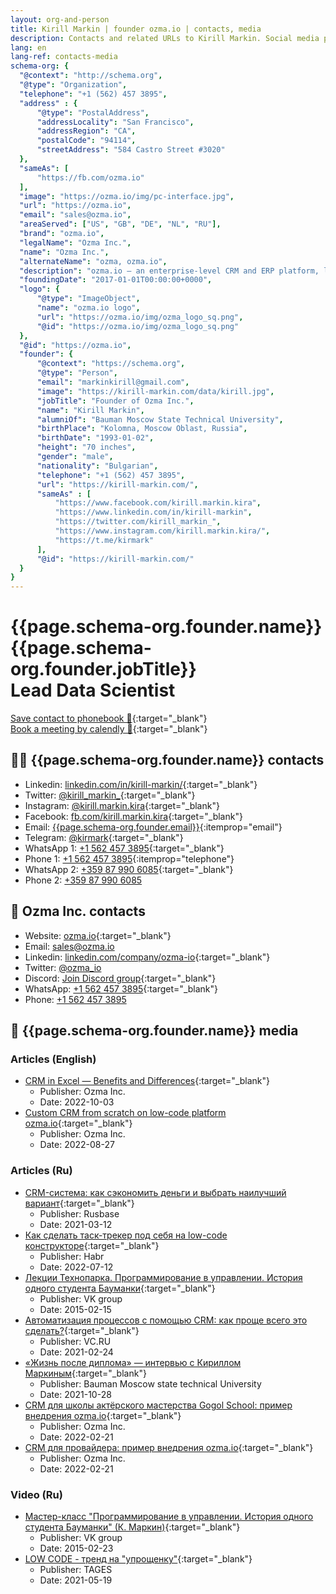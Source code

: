 ```yaml
---
layout: org-and-person
title: Kirill Markin | founder ozma.io | contacts, media
description: Contacts and related URLs to Kirill Markin. Social media profiles, instagram, Linkedin, email and phone.
lang: en
lang-ref: contacts-media
schema-org: {
  "@context": "http://schema.org",
  "@type": "Organization",
  "telephone": "+1 (562) 457 3895",
  "address" : {
      "@type": "PostalAddress",
      "addressLocality": "San Francisco",
      "addressRegion": "CA",
      "postalCode": "94114",
      "streetAddress": "584 Castro Street #3020"
  },
  "sameAs": [
      "https://fb.com/ozma.io"
  ],
  "image": "https://ozma.io/img/pc-interface.jpg",
  "url": "https://ozma.io",
  "email": "sales@ozma.io",
  "areaServed": ["US", "GB", "DE", "NL", "RU"],
  "brand": "ozma.io",
  "legalName": "Ozma Inc.",
  "name": "Ozma Inc.",
  "alternateName": "ozma, ozma.io",
  "description": "ozma.io — an enterprise-level CRM and ERP platform, less expensive than Salesforce and Microsoft, fully customizable by any developer in a few hours.",
  "foundingDate": "2017-01-01T00:00:00+0000",
  "logo": {
      "@type": "ImageObject",
      "name": "ozma.io logo",
      "url": "https://ozma.io/img/ozma_logo_sq.png",
      "@id": "https://ozma.io/img/ozma_logo_sq.png"
  },
  "@id": "https://ozma.io",
  "founder": {
      "@context": "https://schema.org",
      "@type": "Person",
      "email": "markinkirill@gmail.com",
      "image": "https://kirill-markin.com/data/kirill.jpg",
      "jobTitle": "Founder of Ozma Inc.",
      "name": "Kirill Markin",
      "alumniOf": "Bauman Moscow State Technical University",
      "birthPlace": "Kolomna, Moscow Oblast, Russia",
      "birthDate": "1993-01-02",
      "height": "70 inches",
      "gender": "male",
      "nationality": "Bulgarian",
      "telephone": "+1 (562) 457 3895",
      "url": "https://kirill-markin.com/",
      "sameAs" : [ 
          "https://www.facebook.com/kirill.markin.kira",
          "https://www.linkedin.com/in/kirill-markin",
          "https://twitter.com/kirill_markin_",
          "https://www.instagram.com/kirill.markin.kira/",
          "https://t.me/kirmark"
      ],
      "@id": "https://kirill-markin.com/"
  }
}
---
```


# {{page.schema-org.founder.name}} <br/>{{page.schema-org.founder.jobTitle}} <br/>Lead Data Scientist

[Save contact to phonebook 💾](/data/kirill-markin.vcf){:target="_blank"}  
[Book a meeting by calendly 📆](https://calendly.com/kirill-markin/30min){:target="_blank"}

## 💁‍♂️ {{page.schema-org.founder.name}} contacts

* Linkedin: [linkedin.com/in/kirill-markin/](https://www.linkedin.com/in/kirill-markin){:target="_blank"}
* Twitter: [@kirill_markin_](https://twitter.com/kirill_markin_){:target="_blank"}
* Instagram: [@kirill.markin.kira](https://www.instagram.com/kirill.markin.kira/){:target="_blank"}
* Facebook: [fb.com/kirill.markin.kira](https://www.facebook.com/kirill.markin.kira){:target="_blank"}
* Email: [{{page.schema-org.founder.email}}](mailto:{{page.schema-org.founder.email}}){:itemprop="email"}
* Telegram: [@kirmark](https://t.me/kirmark){:target="_blank"}
* WhatsApp 1: [+1 562 457 3895](https://api.whatsapp.com/send?phone=15624573895){:target="_blank"}
* Phone 1: [+1 562 457 3895](tel:+15624573895){:itemprop="telephone"}
* WhatsApp 2: [+359 87 990 6085](https://api.whatsapp.com/send?phone=359879906085){:target="_blank"}
* Phone 2: [+359 87 990 6085](tel:+359879906085)

## 💼 Ozma Inc. contacts

* Website: [ozma.io](https://ozma.io){:target="_blank"}
* Email: [sales@ozma.io](mailto:sales@ozma.io)
* Linkedin: [linkedin.com/company/ozma-io](https://linkedin.com/company/ozma-io){:target="_blank"}
* Twitter: [@ozma_io](https://twitter.com/ozma_io)
* Discord: [Join Discord group](https://discord.gg/tJYDhqrwFj){:target="_blank"}
* WhatsApp: [+1 562 457 3895](https://api.whatsapp.com/send?phone=15624573895){:target="_blank"}
* Phone: [+1 562 457 3895](tel:+15624573895)

## 📰 {{page.schema-org.founder.name}} media

### Articles (English)

* [CRM in Excel — Benefits and Differences](https://ozma.io/articles/crm-in-excel-benefits-and-differences/){:target="_blank"}
  * Publisher: Ozma Inc.
  * Date: 2022-10-03
* [Custom CRM from scratch on low-code platform ozma.io](https://ozma.io/articles/custom-crm-from-scratch-on-low-code-platform-ozma-io/){:target="_blank"}
  * Publisher: Ozma Inc.
  * Date: 2022-08-27

### Articles (Ru)

* [CRM-система: как сэкономить деньги и выбрать наилучший вариант](https://rb.ru/opinion/best-crm/){:target="_blank"}
  * Publisher: Rusbase
  * Date: 2021-03-12
* [Как сделать таск-трекер под себя на low-code конструкторе](https://habr.com/ru/post/673874/){:target="_blank"}
  * Publisher: Habr
  * Date: 2022-07-12
* [Лекции Технопарка. Программирование в управлении. История одного студента Бауманки](https://habr.com/ru/company/vk/blog/250593/){:target="_blank"}
  * Publisher: VK group
  * Date: 2015-02-15
* [Автоматизация процессов с помощью CRM: как проще всего это сделать?](https://vc.ru/marketing/212774-avtomatizaciya-processov-s-pomoshchyu-crm-kak-proshche-vsego-eto-sdelat){:target="_blank"}
  * Publisher: VC.RU
  * Date: 2021-02-24
* [«Жизнь после диплома» — интервью с Кириллом Маркиным](https://vk.com/@bmstu1830-zhizn-posle-diploma-intervu-s-kirillom-markinym){:target="_blank"}
  * Publisher: Bauman Moscow state technical University
  * Date: 2021-10-28
* [CRM для школы актёрского мастерства Gogol School: пример внедрения ozma.io](https://ozma.io/ru/articles/crm-dlya-shkoly-aktyorskogo-masterstva/){:target="_blank"}
  * Publisher: Ozma Inc.
  * Date: 2022-02-21
* [CRM для провайдера: пример внедрения ozma.io](https://ozma.io/ru/articles/crm-dlya-provajdera/){:target="_blank"}
  * Publisher: Ozma Inc.
  * Date: 2022-02-21

### Video (Ru)

* [Мастер-класс "Программирование в управлении. История одного студента Бауманки" (К. Маркин)](https://www.youtube.com/watch?v=FYT9nm6ryGc){:target="_blank"}
  * Publisher: VK group
  * Date: 2015-02-23
* [LOW CODE - тренд на "упрощенку"](https://fb.watch/gQTOBzSR1j/){:target="_blank"}
  * Publisher: TAGES
  * Date: 2021-05-19

